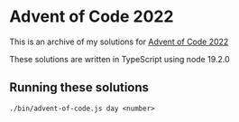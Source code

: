 # Advent of Code 2022

This is an archive of my solutions for [Advent of Code 2022](https://adventofcode.com/2022)

These solutions are written in TypeScript using node 19.2.0

## Running these solutions

`./bin/advent-of-code.js day <number>`
